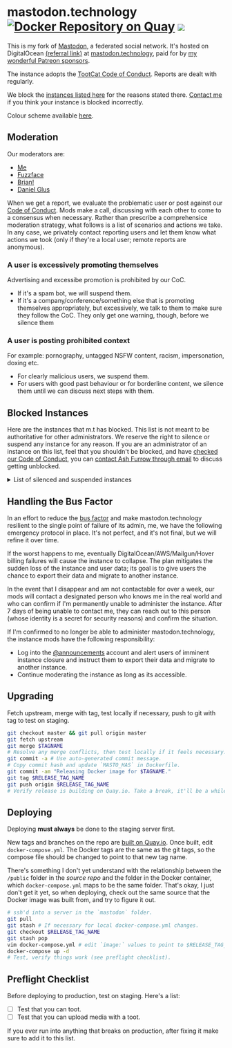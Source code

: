 # mastodon.technology [![Docker Repository on Quay](https://quay.io/repository/ashfurrow/mastodon/status "Docker Repository on Quay")](https://quay.io/repository/ashfurrow/mastodon) <a href="https://www.statuscake.com" title="Website Uptime Monitoring"><img src="https://app.statuscake.com/button/index.php?Track=GPxZc1jKYG&Days=1&Design=7" /></a>

This is my fork of [Mastodon](https://github.com/tootsuite/mastodon), a
federated social network. It's hosted on DigitalOcean [(referral link)](https://m.do.co/c/4a83a8a7aedf)
at [mastodon.technology](https://mastodon.technology), paid for by [my
wonderful Patreon sponsors](https://www.patreon.com/user?u=3581610).

The instance adopts the [TootCat Code of Conduct](https://github.com/TootCat/mastodon/wiki/Code-of-Conduct/41432d2c42ba9be52f2710b8b5c7b77f41271c0b).
Reports are dealt with regularly.

We block the [instances listed here](https://github.com/tootcafe/blocked-instances)
for the reasons stated there. [Contact me](mailto:ash@ashfurrow.com) if you
think your instance is blocked incorrectly.

Colour scheme available [here](http://www.colourlovers.com/palette/298957/Paris_mon_Amour).

## Moderation

Our moderators are:

- [Me](https://mastodon.technology/@ashfurrow)
- [Fuzzface](https://mastodon.technology/@fuzzface)
- [Brian!](https://mastodon.technology/@bclindner)
- [Daniel Glus](https://mastodon.technology/@danielhglus)

When we get a report, we evaluate the problematic user or post against our [Code of Conduct](https://mastodon.technology/about/more). Mods make a call, discussing with each other to come to a consensus when necessary. Rather than prescribe a comprehensice moderation strategy, what follows is a list of scenarios and actions we take. In any case, we privately contact reporting users and let them know what actions we took (only if they're a local user; remote reports are anonymous).

### A user is excessively promoting themselves

Advertising and excessibe promotion is prohibited by our CoC. 

- If it's a spam bot, we will suspend them.
- If it's a company/conference/something else that is promoting themselves appropriately, but excessively, we talk to them to make sure they follow the CoC. They only get one warning, though, before we silence them

### A user is posting prohibited context

For example: pornography, untagged NSFW content, racism, impersonation, doxing etc.

- For clearly malicious users, we suspend them.
- For users with good past behaviour or for borderline content, we silence them until we can discuss next steps with them.

## Blocked Instances

Here are the instances that m.t has blocked. This list is not meant to be authoritative for other administrators. We reserve the right to silence or suspend any instance for any reason. If you are an administrator of an instance on this list, feel that you shouldn't be blocked, and have [checked our Code of Conduct](https://mastodon.technology/about/more), you can [contact Ash Furrow through email](mailto:ash@ashfurrow.com) to discuss getting unblocked.

<details><summary>List of silenced and suspended instances</summary>

| Instance URL | Severity | Notes |
|---|---|---|
| rainbowdash.net | Silenced |  |
| shitposter.club | Silenced |  |
| freezepeach.xyz | Silenced |  |
| social.headsca.la | Silenced |  |
| woofer.alfter.us | Silenced |  |
| social.au2pb.net | Silenced |  |
| gorf.club | Silenced |  |
| sealion.club | Silenced |  |
| gs.smuglo.li | Silenced |  |
| unsafe.space | Silenced |  |
| wrongthink.net | Silenced |  |
| noagendasocial.com |  |   |
| porntoot.com | Suspended |  |
| pawoo.net | Suspended |  |
| ediot.social | Silenced  |  |
| admins.town | Silenced |  |
| social.targaryen.house | Silenced |  |
| sunshinegardens.org | Silenced | Rejecting media files |
| preteengirls.biz | Suspended |  |
| ika.moe | Silenced |  |
| anitwitter.moe | Silenced |  |
| baraag.net | Suspended |  |
| social.allthefallen.ninja | Suspended |  |
| social.homunyan.com | Silenced |  |
| social.hidamari.blue | Silenced |  |
| libertarianism.club | Silenced |  |
| toot.love | Silenced |  |
| pl.smuglo.li | Suspended |  |
| pleroma.cucked.me | Suspended |  |
| voluntaryism.club | Silenced |  |
| social.heldscal.la | Silenced |  |
| gay.nsfw.onl | Suspended |  |
| switter.at | Silenced |  |
| pleroma.rareome.ga | Suspended |  |
| wxw.moe | Silenced |  |
| kinkyelephant.com | Silenced |  |
| thechad.zone | Suspended |  |
| bofa.lol | Suspended |  |
| raki.social | Suspended |  |
| albin.social | Suspended |  |
| newjack.city | Suspended |  |
| artritelacy.jp | Suspended |  |
| gameliberty.club | Silenced |  |
| humblr.social | Suspended |  |
| sinblr.com | Silenced | Rejecting media files |
| feminism.lgbt | Silenced | Rejecting media files |
| rubber.social | Silenced | Rejecting media files |
| gasthe.lgbt | Suspended |  |
| neckbeard.xyz | Suspended |  |
| freespeech.firedragonstudios.com | Suspended |  |
| anime.website | Suspended |  |
| nomoresha.me | Suspended |  |
| social.quodverum.com | Suspended |  |
| xn--6r8h.tk | Suspended |  |
| freespeechextremist.com | Suspended |  |
| librem.one | Silenced |  |
| relay.selfhosting.rocks | Suspended |  |
| gab.com | Suspended |  |
| gab.ai | Suspended |  |
| gab.io | Suspended |  |
| develop.gab.com | Suspended |  |
| mu.zaitcev.nu | Suspended |  |
| weedis.life | Suspended |  |
| kiwifarms.net | Suspended |  |
| kiwifarms.is | Suspended |  |
| kiwifarms.cc | Suspended |  |.

</details>

## Handling the Bus Factor

In an effort to reduce the [bus factor](https://en.wikipedia.org/wiki/Bus_factor) and make mastodon.technology resilient to the single point of failure of its admin, me, we have the following emergency protocol in place. It's not perfect, and it's not final, but we will refine it over time.

If the worst happens to me, eventually DigitalOcean/AWS/Mailgun/Hover billing failures will cause the instance to collapse. The plan mitigates the sudden loss of the instance and user data; its goal is to give users the chance to export their data and migrate to another instance.

In the event that I disappear and am not contactable for over a week, our mods will contact a designated person who knows me in the real world and who can confirm if I'm permanently unable to administer the instance. After 7 days of being unable to contact me, they can reach out to this person (whose identity is a secret for security reasons) and confirm the situation.

If I'm confirmed to no longer be able to administer mastodon.technology, the instance mods have the following responsibility:

- Log into the [@announcements](https://mastodon.technology/@announcements) account and alert users of imminent instance closure and instruct them to export their data and migrate to another instance.
- Continue moderating the instance as long as its accessible.

## Upgrading

Fetch upstream, merge with tag, test locally if necessary, push to git with tag to test on staging.

```sh
git checkout master && git pull origin master
git fetch upstream
git merge $TAGNAME
# Resolve any merge conflicts, then test locally if it feels necessary.
git commit -a # Use auto-generated commit message.
# Copy commit hash and update `MASTO_HAS` in Dockerfile.
git commit -am "Releasing Docker image for $TAGNAME."
git tag $RELEASE_TAG_NAME
git push origin $RELEASE_TAG_NAME
# Verify release is building on Quay.io. Take a break, it'll be a while.
```

## Deploying

Deploying **must always** be done to the staging server first.

New tags and branches on the repo are [built on Quay.io](https://quay.io/repository/ashfurrow/mastodon). Once built, edit `docker-compose.yml`. The Docker tags are the same as the git tags, so the compose file should be changed to point to that new tag name.

There's something I don't yet understand with the relationship between the `/public` folder in the _source repo_ and the folder in the Docker container, which `docker-compose.yml` maps to be the same folder. That's okay, I just don't get it yet, so when deploying, check out the same source that the Docker image was built from, and try to figure it out.

```sh
# ssh'd into a server in the `mastodon` folder.
git pull
git stash # If necessary for local docker-compose.yml changes.
git checkout $RELEASE_TAG_NAME
git stash pop
vim docker-compose.yml # edit `image:` values to point to $RELEASE_TAG_NAME.
docker-compose up -d
# Test, verify things work (see preflight checklist).
```

## Preflight Checklist

Before deploying to production, test on staging. Here's a list:

- [ ] Test that you can toot.
- [ ] Test that you can upload media with a toot.

If you ever run into anything that breaks on production, after fixing it make sure to add it to this list.
